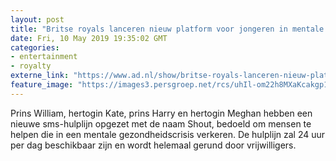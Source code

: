 ```yaml
---
layout: post
title: "Britse royals lanceren nieuw platform voor jongeren in mentale crisis"
date: Fri, 10 May 2019 19:35:02 GMT
categories: 
- entertainment 
- royalty 
externe_link: "https://www.ad.nl/show/britse-royals-lanceren-nieuw-platform-voor-jongeren-in-mentale-crisis~a80f207c/"
feature_image: "https://images3.persgroep.net/rcs/uhIl-om22h8MXaKcakgp1JUxk6s/diocontent/147887756/_fitwidth/400/?appId=21791a8992982cd8da851550a453bd7f&quality=0.7"
---
```


Prins William, hertogin Kate, prins Harry en hertogin Meghan hebben een nieuwe sms-hulplijn opgezet met de naam Shout, bedoeld om mensen te helpen die in een mentale gezondheidscrisis verkeren. De hulplijn zal 24 uur per dag beschikbaar zijn en wordt helemaal gerund door vrijwilligers.
